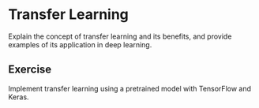 # Transfer Learning

Explain the concept of transfer learning and its benefits, and provide examples of its application in deep learning.

## Exercise

Implement transfer learning using a pretrained model with TensorFlow and Keras.